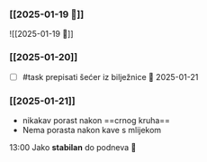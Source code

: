 ### [[2025-01-19 🧊]]
![[2025-01-19 🧊]]

### [[2025-01-20]]
- [ ] #task prepisati šećer iz bilježnice 📅 2025-01-21
### [[2025-01-21]]
- nikakav porast nakon ==crnog kruha==
- Nema porasta nakon kave s mlijekom

13:00 Jako **stabilan** do podneva
🧊
